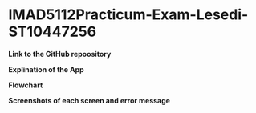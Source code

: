 # IMAD5112Practicum-Exam-Lesedi-ST10447256

**Link to the GitHub repoository**

**Explination of the App**

**Flowchart**

**Screenshots of each screen and error message**
